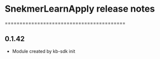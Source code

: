 # SnekmerLearnApply release notes
=========================================

0.1.42
-----
* Module created by kb-sdk init
